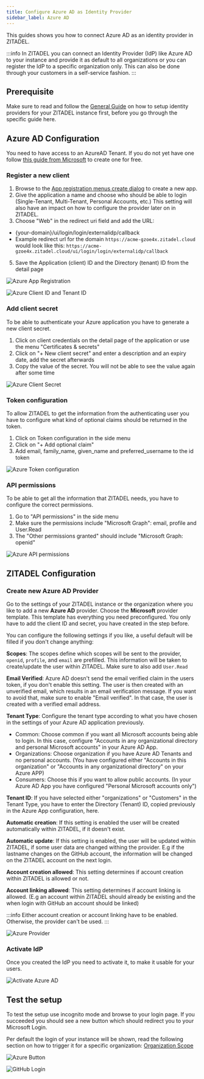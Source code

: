 ```yaml
---
title: Configure Azure AD as Identity Provider
sidebar_label: Azure AD
---
```


This guides shows you how to connect Azure AD as an identity provider in ZITADEL.

:::info
In ZITADEL you can connect an Identity Provider (IdP) like Azure AD to your instance and provide it as default to all organizations or you can register the IdP to a specific organization only. This can also be done through your customers in a self-service fashion.
:::

## Prerequisite

Make sure to read and follow the [General Guide](./general) on how to setup identity providers for your ZITADEL instance first, before you go through the specific guide here.

## Azure AD Configuration

You need to have access to an AzureAD Tenant. If you do not yet have one follow [this guide from Microsoft](https://docs.microsoft.com/en-us/azure/active-directory/develop/quickstart-create-new-tenant) to create one for free.

### Register a new client

1. Browse to the [App registration menus create dialog](https://portal.azure.com/#view/Microsoft_AAD_RegisteredApps/CreateApplicationBlade/quickStartType~/null/isMSAApp~/false) to create a new app.
2. Give the application a name and choose who should be able to login (Single-Tenant, Multi-Tenant, Personal Accounts, etc.) This setting will also have an impact on how to configure the provider later on in ZITADEL.
3. Choose "Web" in the redirect uri field and add the URL:
 - {your-domain}/ui/login/login/externalidp/callback
 - Example redirect url for the domain `https://acme-gzoe4x.zitadel.cloud` would look like this: `https://acme-gzoe4x.zitadel.cloud/ui/login/login/externalidp/callback`
5. Save the Application (client) ID and the Directory (tenant) ID from the detail page

![Azure App Registration](/img/guides/azure_app_registration.png)

![Azure Client ID and Tenant ID](/img/guides/azure_client_tenant_id.png)

### Add client secret

To be able to authenticate your Azure application you have to generate a new client secret.

1. Click on client credentials on the detail page of the application or use the menu "Certificates & secrets"
2. Click on "+ New client secret" and enter a description and an expiry date, add the secret afterwards
3. Copy the value of the secret. You will not be able to see the value again after some time 

![Azure Client Secret](/img/guides/azure_client_secret.png)

### Token configuration

To allow ZITADEL to get the information from the authenticating user you have to configure what kind of optional claims should be returned in the token.

1. Click on Token configuration in the side menu
2. Click on "+ Add optional claim"
3. Add email, family_name, given_name and preferred_username to the id token

![Azure Token configuration](/img/guides/azure_token_configuration.png)

### API permissions

To be able to get all the information that ZITADEL needs, you have to configure the correct permissions.

1. Go to "API permissions" in the side menu
2. Make sure the permissions include "Microsoft Graph": email, profile and User.Read
3. The "Other permissions granted" should include "Microsoft Graph: openid"

![Azure API permissions](/img/guides/azure_api_permissions.png)

## ZITADEL Configuration

### Create new Azure AD Provider

Go to the settings of your ZITADEL instance or the organization where you like to add a new **Azure AD** provider.
Choose the **Microsoft** provider template.
This template has everything you need preconfigured.
You only have to add the client ID and secret, you have created in the step before.

You can configure the following settings if you like, a useful default will be filled if you don't change anything:

**Scopes**: The scopes define which scopes will be sent to the provider, `openid`, `profile`, and `email` are prefilled.
This information will be taken to create/update the user within ZITADEL. Make sure to also add `User.Read`

**Email Verified**: Azure AD doesn't send the email verified claim in the users token, if you don't enable this setting.
The user is then created with an unverified email, which results in an email verification message.
If you want to avoid that, make sure to enable "Email verified".
In that case, the user is created with a verified email address.

**Tenant Type**: Configure the tenant type according to what you have chosen in the settings of your Azure AD application previously.
- Common: Choose common if you want all Microsoft accounts being able to login.
In this case, configure "Accounts in any organizational directory and personal Microsoft accounts" in your Azure AD App.
- Organizations: Choose organization if you have Azure AD Tenants and no personal accounts. (You have configured either "Accounts in this organization" or "Accounts in any organizational directory" on your Azure APP)
- Consumers: Choose this if you want to allow public accounts. (In your Azure AD App you have configured "Personal Microsoft accounts only")

**Tenant ID**: If you have selected either "organizations" or "Customers" in the Tenant Type, you have to enter the Directory (Tenant) ID, copied previously in the Azure App configuration, here.

**Automatic creation**: If this setting is enabled the user will be created automatically within ZITADEL, if it doesn't exist.

**Automatic update**: If this setting is enabled, the user will be updated within ZITADEL, if some user data are changed withing the provider. E.g if the lastname changes on the GitHub account, the information will be changed on the ZITADEL account on the next login. 

**Account creation allowed**: This setting determines if account creation within ZITADEL is allowed or not.

**Account linking allowed**: This setting determines if account linking is allowed. (E.g an account within ZITADEL should already be existing and the when login with GitHub an account should be linked)

:::info
Either account creation or account linking have to be enabled. Otherwise, the provider can't be used.
:::

![Azure Provider](/img/guides/zitadel_azure_provider.png)

### Activate IdP

Once you created the IdP you need to activate it, to make it usable for your users.

![Activate Azure AD](/img/guides/zitadel_activate_azure.png)

## Test the setup

To test the setup use incognito mode and browse to your login page.
If you succeeded you should see a new button which should redirect you to your Microsoft Login.

Per default the login of your instance will be shown, read the following section on how to trigger it for a specific organization: [Organization Scope](./general#trigger-configuration-on-the-login-for-a-specific-organization)

![Azure Button](/img/guides/zitadel_login_azure.png)

![GitHub Login](/img/guides/microsoft_login.png)
